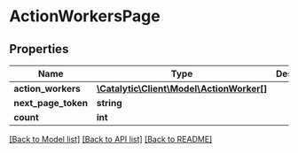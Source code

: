 # ActionWorkersPage

## Properties
Name | Type | Description | Notes
------------ | ------------- | ------------- | -------------
**action_workers** | [**\Catalytic\Client\Model\ActionWorker[]**](ActionWorker.md) |  | [optional] 
**next_page_token** | **string** |  | [optional] 
**count** | **int** |  | [optional] 

[[Back to Model list]](../../README.md#documentation-for-models) [[Back to API list]](../../README.md#documentation-for-api-endpoints) [[Back to README]](../../README.md)

